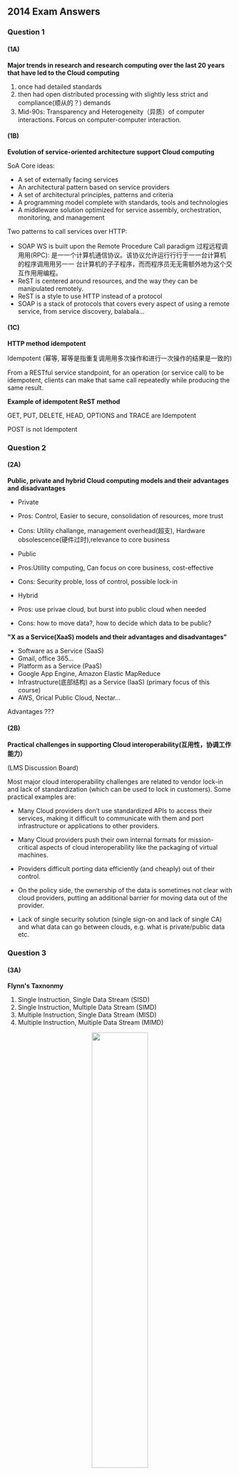 ## 2014 Exam Answers

### Question 1

#### (1A)
**Major trends in research and research computing over the last 20 years that have led to the Cloud computing**

1. once had detailed standards
2. then had open distributed processing with slightly less strict and compliance(顺从的？) demands
3. Mid-90s: Transparency and Heterogeneity（异质）of computer interactions. Forcus on computer-computer interaction.


#### (1B)
**Evolution of service-oriented architecture support Cloud computing**

SoA Core ideas: 

- A set of externally facing services
- An architectural pattern based on service providers
- A set of architectural principles, patterns and criteria
- A programming model complete with standards, tools and technologies
- A middleware solution optimized for service assembly, orchestration, monitoring, and management

Two patterns to call services over HTTP:

- SOAP WS is built upon the Remote Procedure Call paradigm
过程远程调⽤用(RPC): 是⼀一个计算机通信协议。该协议允许运⾏行行于⼀一台计算机的程序调⽤用另⼀一 台计算机的⼦子程序，⽽而程序员⽆无需额外地为这个交互作⽤用编程。
- ReST is centered around resources, and the way they can be manipulated remotely.
- ReST is a style to use HTTP instead of a protocol
- SOAP is a stack of protocols that covers every aspect of using a remote service, from service discovery, balabala...

#### (1C)
**HTTP method idempotent**

Idempotent (幂等, 幂等是指重复调⽤用多次操作和进⾏一次操作的结果是一致的)

From a RESTful service standpoint, for an operation (or service call) to be idempotent, clients can make that same call repeatedly while producing the same result. 

**Example of idempotent ReST method**

GET, PUT, DELETE, HEAD, OPTIONS and TRACE are Idempotent

POST is not Idempotent

### Question 2

#### (2A)

**Public, private and hybrid Cloud computing models and their advantages and disadvantages**

- Private 
 - Pros: Control, Easier to secure, consolidation of resources, more trust
 - Cons: Utility challange, management overhead(超⽀), Hardware obsolescence(硬件过时),relevance to core business

- Public
 - Pros:Utility computing, Can focus on core business, cost-effective
 - Cons: Security proble, loss of control, possible lock-in 
 
- Hybrid
 - Pros: use privae cloud, but burst into public cloud when needed
 - Cons: how to move data?, how to decide which data to be public?

**"X as a Service(XaaS) models and their advantages and disadvantages"**

- Software as a Service (SaaS)
 - Gmail, office 365...
- Platform as a Service (PaaS)
 - Google App Engine, Amazon Elastic MapReduce
- Infrastructure(底部结构) as a Service (IaaS) (primary focus of this course) 
 - AWS, Orical Public Cloud, Nectar...

Advantages ???

#### (2B)

**Practical challenges in supporting Cloud interoperability(互用性，协调工作能力）**

(LMS Discussion Board)

Most major cloud interoperability challenges are related to vendor lock-in and lack of standardization (which can be used to lock in customers). Some practical examples are:

- Many Cloud providers don’t use standardized APIs to access their services, making it difficult to communicate with them and port infrastructure or applications to other providers.

- Many Cloud providers push their own internal formats for mission-critical aspects of cloud interoperability like the packaging of virtual machines.

- Providers difficult porting data efficiently (and cheaply) out of their control.

- On the policy side, the ownership of the data is sometimes not clear with cloud providers, putting an additional barrier for moving data out of the provider.

- Lack of single security solution (single sign-on and lack of single CA) and what data can go between clouds, e.g. what is private/public data etc.


### Question 3

#### (3A)

**Flynn's Taxnonmy**

1. Single Instruction, Single Data Stream (SISD)
2. Single Instruction, Multiple Data Stream (SIMD)
3. Multiple Instruction, Single Data Stream (MISD)
4. Multiple Instruction, Multiple Data Stream (MIMD)

<p align="center"><img src="./Pictures/Flynn.png" width = "50%"/></p>  

**Implications of Flynn's taxonomy on modern computer architercture, give examples of consequences on multiple-core servers and clusters of servers such as Edward HPC facility**

It is possible to illustrate the degree of parallelisation by using Flynn's Taxonomy of Computer Systems (1966), where each process is considered as the execution of a pool of instructions (instruction stream) on a pool of data (data stream).

Over time computing systems have moved towards multi-processor, multi-core, and often multi-threaded and multi-node systems.

The engineering imperative to these systems comes down to heat. From the mid-2000s clock speed on CPUs have largely stalled.

Some trends include GPGPU development, massive multicore systems (e.g.,
The Angstrom Project, the Tile CPU with
1000 cores) and massive network connectivity and shared resources (e.g., Plan9 Operating System).



#### (3B)
**Features Edward HPC facility offer to allow utilization of multiple servers(nodes)**

With a cluster architecture, applications can be more easily parallelised across them. Parallel computing refers to the submission of jobs or processes over multiple processors and by splitting up the data or tasks between them (random number generation as data parallel, driving a vehicle as task parallel).

Research computing is the software applications used by a research community to aid research. This skills gap is a major problem and must be addressed because as the volume, velocity, and variety of datasets increases then researchers will need to be able to process this data.

<p align="center"><img src="./Pictures/HPC_cluster.jpg" width = "50%"/></p> 

#### (3C)
**Why cccuracy of the wall time estimate important to Edward end users?**

- Elapsed real time, real time, wall-clock time, or wall time is the actual time taken from the start of a computer program to the end. In other words, it is the difference between the time at which a task finishes and the time at which the task started.

- real time是从进行开始执行到完成所经历的墙上时钟时间（wall clock）时间，包括其他进程使用的时间片（time slice）和本进程耗费在阻塞（如等待I/O操作完成）上的时间。


### Question 4

#### (4A)
**Gustafson-Barsis' law**

- Gives "Scaled Speed-up"
- Propose that programmers tends to set the size of the problems to use the available equipment to solve problem within a practical fixed times. Faster (more parallel) equipment available, larger problems can be solved in the same time.

<p align="center"><img src="./Pictures/glaw.png" width = "50%"/></p>  

- Typo in pic  -> **alpha**: fraction of running time sequential program spends on non-parallel parts

#### (4B)
**A parallel program takes 128 seconds to run on 32 processors. The total time spent in the sequential part of the program is 12 seconds. What is the scaled speedup?**

Here alpha = (128-12)/128 = 116/128 so the scaled speed up is (116/128) + (1 - 116/128)*32 = approx 29. 

#### (4C)
**According to Gustafson-Barsis' law, how much faster could the application theoretically run if it ran across all 32 processors compared to running on a single processor?**

Question C) was a bit nasty in that the answer should indeed be 29 times faster so why the heck was it worth 3 points when it was so obvious. Fact is though that the majority of students got this question wrong when really it was just taking the equation from lecture 3 and putting in some numbers and confirming you understand speed-up.

#### (4D)

**Why theoretically italicized in the above**

???


### Question 5

#### (5A)

**Advantages and disadvantages of unstructured databases such as CouchDB for dealing with 'big data' compared to more traditional database**

NoSQL:

- traditional RDBMS are good at consistency, but the data are normalized, which is no longer granted for big data.

- Alternative query languages for distributed DB, not only SQL - NoSQL DBMS 

- Key-Value store
	- allows the retrieval of a chunk of data given a key, fast, but crude
- BigTable DMBS
	- stores data in columns grouped into column families
- Doc-oriented DBMS
	- stores data as structured docs, like XML or JSON (like CouchDB, MongoDB)

Challenges with data Distribution: Volume (数据量量) Velocity (速度) Variety (多样性) Veracity (准确性)

Traditional database ACID properties: In computer science, ACID (Atomicity, Consistency, Isolation, Durability) is a set of properties of database transactions intended to guarantee validity even in the event of errors, power failures, etc. In the context of databases, a sequence of database operations that satisfies the ACID properties (and these can be perceived as a single logical operation on the data) is called a transaction. For example, a transfer of funds from one bank account to another, even involving multiple changes such as debiting one account and crediting another, is a single transaction.

Heterogeneity of data: means that there is variability in the data.

large-scale data processing: ??? 

#### (5B)
**Role of HDFS in supporting the Apache Hadoop framework**

A HDFS file is a collection of blocks stored in datanodes, with metadata (such as the position of those blocks) that is stored in namenodes

简单来说: Namenode只存元数据，只知道具体数据在哪但是不不知道具体数据. DataNode负责 存具体的数据块. ⽤用户查询的时候先从NameNode那⾥里里拿到具体数据块在那个DataNode上，再 去DataNode请求数据. 因为怕NameNode爆炸, 所以NameNode只负责告诉你数据在哪⽽而不不返 回具体数据. (跟GFS的master-slave原理理应该是⼀一样的)

<p align="center"><img src="./Pictures/Hadoop.jpg" width = "50%"/></p> 

**Process of Apache Hadoop supports fault tolerant data processing**

The core of Hadoop is a fault tolerant file system that has been explicitly designed to span many nodes

HDFS blocks are much larger than blocks used by an ordinary file system (say, 4 KB versus 128MB), the reasons for this unusual size are:

- Reduced need for memory to store information about where the blocks are (metadata)
- More efficient use of the network (with a large block, a reduced number network connections needs to be kept open)
- Reduced need for seek operations on big files
- Efficient when most data of a block have to be processed


### Question 6

#### (6A)

**Federated authentication**

Federated Identification (联合身份)

Federated identity is related to single sign-on (SSO), in which a user's single authentication ticket, or token, is trusted across multiple IT systems or even organizations. 

信息技术中的联合身份是将⼈人的电⼦子身份和属性联系起来的⼿手段，存储在多个不不同的身份管理理 系统中。 联合身份与单点登录相关，其中⽤用户的单⼀一身份验证票证或令牌在多个IT系统甚⾄至组 织中受信任。

**Single sign-on**

Single sign-on (单点登录)

A property of access control of multiple related, yet independent, software systems. With this property, a user logs in with a single ID and password to gain access to any of several related systems. 


当⽤用户登录时，就可以获取所有系统的访问权限，不不⽤用对每个单⼀一系统都逐⼀一登录


**Role of Trust in Shibboleth model**


**Role of Public Key Infrastructures in Shibboleth model**


<p align="center"><img src="./Pictures/Shibboleth.png" width = "80%"/></p> 


**Advantages and disadvantages of the Shibboleth approach**

Shibboleth is a single sign-on log-in system for computer networks and the Internet. It allows people to sign in using just one identity to various systems run by federations of different organizations or institutions. The federations are often universities or public service organizations.


<p align="center"><img src="./Pictures/security.png" width = "80%"/></p> 


**Why isn't Shibboleth used to access Cloud-based systems more generally?**

Security challenges:

 - **Authentication** 身份鉴定
 
 - **Authorisation** 授权

 - **Audit** 审计

 - **Confidentiality** 保密性

 - **Privacy** 隐私

 - **Fabric management** 组织管理理

 - **Trust** 信任

 - **Single sign-on**: 

   1. The Grid model needed
   2. Currently not solved for Cloud-based Iaas
   3. Onus is non-Cloud developers to define this

 - **Auditing**: logging, intrusion detection, auditing of security in external computer facilities.

 - **Deletion**: 
   1. data deletion with no direct hard disk
   2. scale of data

 - **Liabiliry**

 - **Licensing**: 

   1. many license models
   2. challenges with the cloud delivery model

 - **Workflows**:

	1. Many workflows tools for combing SoA services
	2. Many workflows models.
	3. Serious challenges of defining, enforcing, sharing, enacting
	4. Security-oriented workflows


### Question 7

#### (7A)

**Hypervisor** :The virtulisation layer between the underlying hardware and the VMs and guest operating systems it supports.

**Virtual machine** : A representation of a real machine using hardware/software that can host a guest operating system

**Machine image** : 

**Object store** : (from wiki) is a computer data storage architecture that manages data as objects

**Volume store** :

**Key-pair** :


#### (7B)










